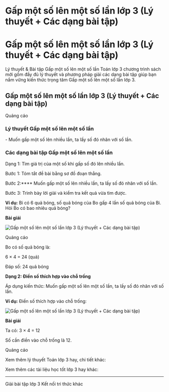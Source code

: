 # Gấp một số lên một số lần lớp 3 (Lý thuyết + Các dạng bài tập)

# Gấp một số lên một số lần lớp 3 (Lý thuyết + Các dạng bài tập)

Lý thuyết & Bài tập Gấp một số lên một số lần Toán lớp 3 chương trình sách mới gồm đầy đủ lý thuyết và phương pháp giải các dạng bài tập giúp bạn nắm vững kiến thức trọng tâm Gấp một số lên một số lần lớp 3.

## Gấp một số lên một số lần lớp 3 (Lý thuyết + Các dạng bài tập)

Quảng cáo

### Lý thuyết Gấp một số lên một số lần

\- Muốn gấp một số lên nhiều lần, ta lấy số đó nhân với số lần.

### Các dạng bài tập Gấp một số lên một số lần

Dạng 1: Tìm giá trị của một số khi gấp số đó lên nhiều lần.

Bước 1: Tóm tắt đề bài bằng sơ đồ đoạn thẳng.

Bước 2:**** Muốn gấp một số lên nhiều lần, ta lấy số đó nhân với số lần.

Bước 3: Trình bày lời giải và kiểm tra kết quả vừa tìm được.

**Ví dụ:** Bi có 6 quả bóng, số quả bóng của Bo gấp 4 lần số quả bóng của Bi. Hỏi Bo có bao nhiêu quả bóng?

**Bài giải**

![Gấp một số lên một số lần lớp 3 \(Lý thuyết + Các dạng bài tập\)](https://vietjack.com/toan-3-kn/images/ly-thuyet-bai-24-gap-mot-so-len-mot-so-lan.PNG)

Quảng cáo

Bo có số quả bóng là:

6 × 4 = 24 (quả)

Đáp số: 24 quả bóng

**Dạng 2: Điền số thích hợp vào chỗ trống**

Áp dụng kiến thức: Muốn gấp một số lên một số lần, ta lấy số đó nhân với số lần.

**Ví dụ:** Điền số thích hợp vào chỗ trống:

![Gấp một số lên một số lần lớp 3 \(Lý thuyết + Các dạng bài tập\)](https://vietjack.com/toan-3-kn/images/ly-thuyet-bai-24-gap-mot-so-len-mot-so-lan-a.PNG)

**Bài giải**

Ta có: 3 × 4 = 12

Số cần điền vào chỗ trống là 12.

Quảng cáo

Xem thêm lý thuyết Toán lớp 3 hay, chi tiết khác:

Xem thêm các tài liệu học tốt lớp 3 hay khác:

* * *

Giải bài tập lớp 3 Kết nối tri thức khác

